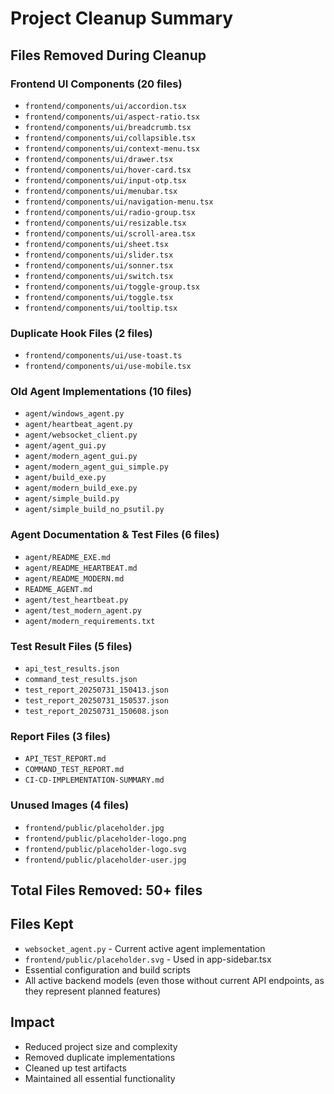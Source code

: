# Project Cleanup Summary

## Files Removed During Cleanup

### Frontend UI Components (20 files)
- `frontend/components/ui/accordion.tsx`
- `frontend/components/ui/aspect-ratio.tsx`
- `frontend/components/ui/breadcrumb.tsx`
- `frontend/components/ui/collapsible.tsx`
- `frontend/components/ui/context-menu.tsx`
- `frontend/components/ui/drawer.tsx`
- `frontend/components/ui/hover-card.tsx`
- `frontend/components/ui/input-otp.tsx`
- `frontend/components/ui/menubar.tsx`
- `frontend/components/ui/navigation-menu.tsx`
- `frontend/components/ui/radio-group.tsx`
- `frontend/components/ui/resizable.tsx`
- `frontend/components/ui/scroll-area.tsx`
- `frontend/components/ui/sheet.tsx`
- `frontend/components/ui/slider.tsx`
- `frontend/components/ui/sonner.tsx`
- `frontend/components/ui/switch.tsx`
- `frontend/components/ui/toggle-group.tsx`
- `frontend/components/ui/toggle.tsx`
- `frontend/components/ui/tooltip.tsx`

### Duplicate Hook Files (2 files)
- `frontend/components/ui/use-toast.ts`
- `frontend/components/ui/use-mobile.tsx`

### Old Agent Implementations (10 files)
- `agent/windows_agent.py`
- `agent/heartbeat_agent.py`
- `agent/websocket_client.py`
- `agent/agent_gui.py`
- `agent/modern_agent_gui.py`
- `agent/modern_agent_gui_simple.py`
- `agent/build_exe.py`
- `agent/modern_build_exe.py`
- `agent/simple_build.py`
- `agent/simple_build_no_psutil.py`

### Agent Documentation & Test Files (6 files)
- `agent/README_EXE.md`
- `agent/README_HEARTBEAT.md`
- `agent/README_MODERN.md`
- `README_AGENT.md`
- `agent/test_heartbeat.py`
- `agent/test_modern_agent.py`
- `agent/modern_requirements.txt`

### Test Result Files (5 files)
- `api_test_results.json`
- `command_test_results.json`
- `test_report_20250731_150413.json`
- `test_report_20250731_150537.json`
- `test_report_20250731_150608.json`

### Report Files (3 files)
- `API_TEST_REPORT.md`
- `COMMAND_TEST_REPORT.md`
- `CI-CD-IMPLEMENTATION-SUMMARY.md`

### Unused Images (4 files)
- `frontend/public/placeholder.jpg`
- `frontend/public/placeholder-logo.png`
- `frontend/public/placeholder-logo.svg`
- `frontend/public/placeholder-user.jpg`

## Total Files Removed: 50+ files

## Files Kept
- `websocket_agent.py` - Current active agent implementation
- `frontend/public/placeholder.svg` - Used in app-sidebar.tsx
- Essential configuration and build scripts
- All active backend models (even those without current API endpoints, as they represent planned features)

## Impact
- Reduced project size and complexity
- Removed duplicate implementations
- Cleaned up test artifacts
- Maintained all essential functionality